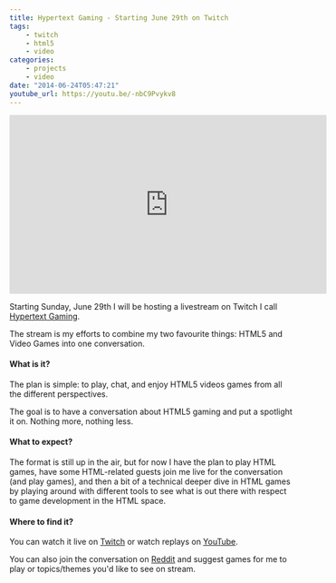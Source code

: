 ```yaml
---
title: Hypertext Gaming - Starting June 29th on Twitch
tags:
    - twitch
    - html5
    - video
categories:
    - projects
    - video
date: "2014-06-24T05:47:21"
youtube_url: https://youtu.be/-nbC9Pvykv8
---
```


<iframe width="560" height="315" src="http://www.davidwesst.com//www.youtube.com/embed/-nbC9Pvykv8" frameborder="0" allowfullscreen></iframe>

Starting Sunday, June 29th I will be hosting a livestream on Twitch I call [Hypertext Gaming](http://twitch.tv/hypertextgaming).

The stream is my efforts to combine my two favourite things: HTML5 and Video Games into one conversation.

#### What is it?

The plan is simple: to play, chat, and enjoy HTML5 videos games from all the different perspectives.

The goal is to have a conversation about HTML5 gaming and put a spotlight it on. Nothing more, nothing less.

#### What to expect?

The format is still up in the air, but for now I have the plan to play HTML games, have some HTML-related guests join me live for the conversation (and play games), and then a bit of a technical deeper dive in HTML games by playing around with different tools to see what is out there with respect to game development in the HTML space.

#### Where to find it?

You can watch it live on [Twitch](http://twitch.tv/hypertextgaming) or watch replays on [YouTube](https://www.youtube.com/user/hypertextgaming).

You can also join the conversation on [Reddit](http://reddit.com/r/hypertextgaminig) and suggest games for me to play or topics/themes you'd like to see on stream.